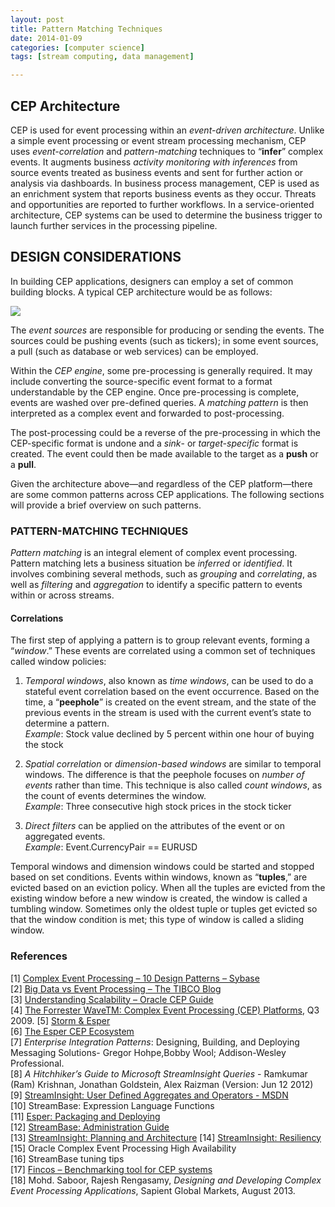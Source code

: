 ```yaml
---
layout: post
title: Pattern Matching Techniques
date: 2014-01-09
categories: [computer science]
tags: [stream computing, data management]

---
```

<script type="text/javascript"  src="http://cdn.mathjax.org/mathjax/latest/MathJax.js?config=TeX-AMS-MML_HTMLorMML"></script>

CEP Architecture
---

CEP is used for event processing within an *event-driven architecture*. Unlike a simple event processing or event stream processing mechanism, CEP uses *event-correlation* and *pattern-matching* techniques to “**infer**” complex events. It augments business *activity monitoring with inferences* from source events treated as business events and sent for further action or analysis via dashboards. In business process management, CEP is used as an enrichment system that reports business events as they occur. Threats and opportunities are reported to further workflows. In a service-oriented architecture, CEP systems can be used to determine the business trigger to launch further services in the processing pipeline.


DESIGN CONSIDERATIONS
---

In building CEP applications, designers can employ a set of common building blocks. A typical CEP architecture would be as follows:

![](http://sungsoo.github.com/images/typical-cep-architecture.png)

The *event sources* are responsible for producing or sending the events. The sources could be pushing events (such as tickers); in some event sources, a pull (such as database or web services) can be employed.
Within the *CEP engine*, some pre-processing is generally required. It may include converting the source-specific event format to a format understandable by the CEP engine. Once pre-processing is complete, events are washed over pre-defined queries. A *matching pattern* is then interpreted as a complex event and forwarded to post-processing.
The post-processing could be a reverse of the pre-processing in which the CEP-specific format is undone and a *sink*- or *target-specific* format is created. The event could then be made available to the target as a **push** or a **pull**.
Given the architecture above—and regardless of the CEP platform—there are some common patterns across CEP applications. The following sections will provide a brief overview on such patterns.

### PATTERN-MATCHING TECHNIQUES*Pattern matching* is an integral element of complex event processing. Pattern matching lets a business situation be *inferred* or *identified*. It involves combining several methods, such as *grouping* and *correlating*, as well as *filtering* and *aggregation* to identify a specific pattern to events within or across streams.
#### CorrelationsThe first step of applying a pattern is to group relevant events, forming a “*window*.” These events are correlated using a common set of techniques called window policies:
1. *Temporal windows*, also known as *time windows*, can be used to do a stateful event correlation based on the event occurrence. Based on the time, a “**peephole**”is created on the event stream, and the state of the previous events in the stream is used with the current event’s state to determine a pattern.  
*Example*: Stock value declined by 5 percent within one hour of buying the stock
2. *Spatial correlation* or *dimension-based windows* are similar to temporal windows. The difference is that the peephole focuses on *number of events* rather than time. This technique is also called *count windows*, as the count of events determines the window.  
*Example*: Three consecutive high stock prices in the stock ticker
3. *Direct filters* can be applied on the attributes of the event or on aggregated events.  
*Example*: Event.CurrencyPair == EURUSD 
Temporal windows and dimension windows could be started and stopped based on set conditions. Events within windows, known as “**tuples**,” are evicted based on an eviction policy. When all the tuples are evicted from the existing window before a new window is created,the window is called a tumbling window. Sometimes only the oldest tuple or tuples get evicted so that the window condition is met; this type of window is called a sliding window.



### References
[1] [Complex Event Processing – 10 Design Patterns – Sybase](http://m.sybase.com/files/White_Papers/CEP-10-Design-Patterns-WP.pdf)  
[2] [Big Data vs Event Processing – The TIBCO Blog](http://www.tibco.com/blog/2012/01/26/big-data-vs-event-processing/)  
[3] [Understanding Scalability – Oracle CEP Guide](http://docs.oracle.com/cd/E14571_01/doc.1111/e14301/scalunder.htm)  
[4] [The Forrester WaveTM: Complex Event Processing (CEP) Platforms](http://www.reinsa.co.cr/2009wave_complex_event_processing_cep_platforms_q3.pdf), Q3 2009.
[5] [Storm & Esper](http://tomdzk.wordpress.com/2011/09/28/storm-esper/)  
[6] [The Esper CEP Ecosystem](http://blog.octo.com/en/the-esper-cep-ecosystem/)  
[7] *Enterprise Integration Patterns*: Designing, Building, and Deploying Messaging Solutions- Gregor Hohpe,Bobby Wool; Addison-Wesley Professional.    
[8] *A Hitchhiker’s Guide to Microsoft StreamInsight Queries* - Ramkumar (Ram) Krishnan, Jonathan Goldstein,Alex Raizman (Version: Jun 12 2012)  
[9] [StreamInsight: User Defined Aggregates and Operators - MSDN](http://msdn.microsoft.com/en-us/library/ee842720.aspx)  
[10] StreamBase: Expression Language Functions  
[11] [Esper: Packaging and Deploying](http://esper.codehaus.org/esper-4.0.0/doc/reference/en/html/packaging_deployment.html)  
[12] [StreamBase: Administration Guide](http://docs.streambase.com/sb72/index.jsp?topic=/com.streambase.sb.ide.help/data/html/admin/index.html)  
[13] [StreamInsight: Planning and Architecture](http://msdn.microsoft.com/en-us/library/ee391397(v=sql.111).aspx)  
[14] [StreamInsight: Resiliency](http://msdn.microsoft.com/en-in/library/hh290501.aspx)  
[15] Oracle Complex Event Processing High Availability  
[16] StreamBase tuning tips  
[17] [Fincos – Benchmarking tool for CEP systems](https://code.google.com/p/fincos/)  
[18] Mohd. Saboor, Rajesh Rengasamy, *Designing and Developing Complex Event Processing Applications*, Sapient Global Markets, August 2013.